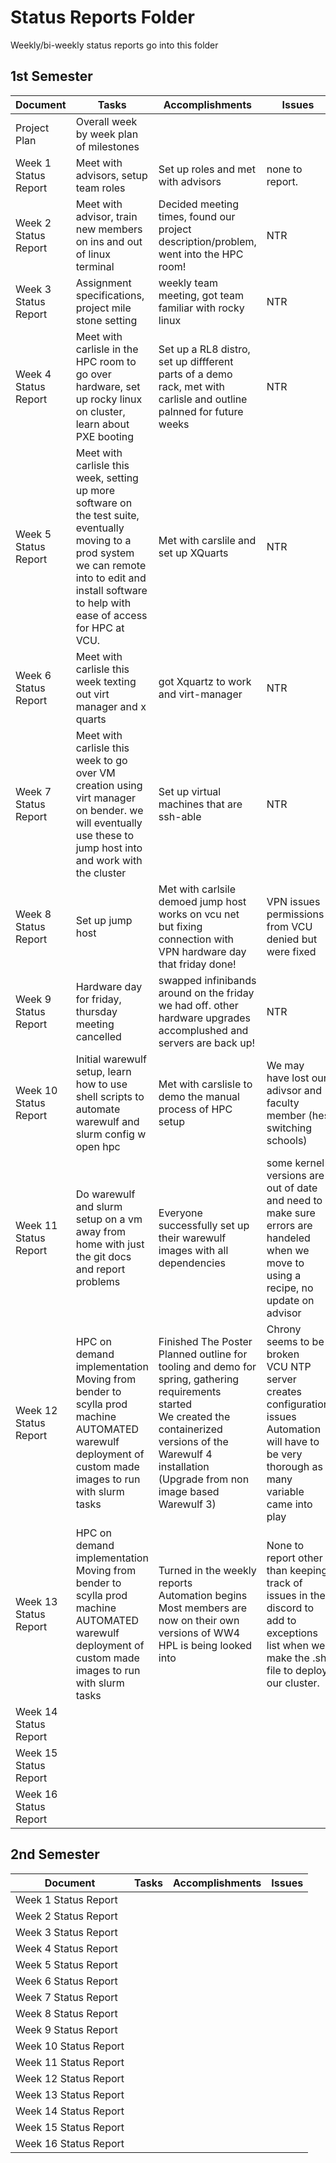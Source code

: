 # Status Reports Folder
Weekly/bi-weekly status reports go into this folder

## 1st Semester

| Document | Tasks | Accomplishments | Issues |
|---|---|---|---|
| Project Plan | Overall week by week plan of milestones | | |
| Week 1 Status Report |Meet with advisors, setup team roles | Set up roles and met with advisors| none to report.|
| Week 2 Status Report |Meet with advisor, train new members on ins and out of linux terminal | Decided meeting times, found our project description/problem, went into the HPC room! |NTR |
| Week 3 Status Report |Assignment specifications, project mile stone setting | weekly team meeting, got team familiar with rocky linux|NTR |
| Week 4 Status Report |Meet with carlisle in the HPC room to go over hardware, set up rocky linux on cluster, learn about PXE booting | Set up a RL8 distro, set up diffferent parts of a demo rack, met with carlisle and outline palnned for future weeks | NTR|
| Week 5 Status Report | Meet with carlisle this week, setting up more software on the test suite, eventually moving to a prod system we can remote into to edit and install software to help with ease of access for HPC at VCU.| Met with carslile and set up XQuarts | NTR|
| Week 6 Status Report | Meet with carlisle this week texting out virt manager and x quarts| got Xquartz to work and virt-manager  | NTR |
| Week 7 Status Report |Meet with carlisle this week to go over VM creation using virt manager on bender. we will eventually use these to jump host into and work with the cluster | Set up virtual machines that are ssh-able| NTR |
| Week 8 Status Report | Set up jump host| Met with carlsile demoed jump host works on vcu net but fixing connection with VPN hardware day that friday done!| VPN issues permissions from VCU denied but were fixed|
| Week 9 Status Report | Hardware day for friday, thursday meeting cancelled| swapped infinibands around on the friday we had off. other hardware upgrades accomplushed and servers are back up!| NTR |
| Week 10 Status Report |Initial warewulf setup, learn how to use shell scripts to automate warewulf and slurm config w open hpc |Met with carslisle to demo the manual process of HPC setup | We may have lost our adivsor and faculty member (hes switching schools)|
| Week 11 Status Report |Do warewulf and slurm setup on a vm away from home with just the git docs and report problems | Everyone successfully set up their warewulf images with all dependencies|some kernel versions are out of date and need to make sure errors are handeled when we move to using a recipe, no update on advisor|
| Week 12 Status Report | HPC on demand implementation<br>Moving from bender to scylla prod machine<br>AUTOMATED warewulf deployment of custom made images to run with slurm tasks | Finished The Poster<br>Planned outline for tooling and demo for spring, gathering requirements started<br>We created the containerized versions of the Warewulf 4 installation (Upgrade from non image based Warewulf 3) | Chrony seems to be broken<br>VCU NTP server creates configuration issues<br>Automation will have to be very thorough as many variable came into play |
| Week 13 Status Report | HPC on demand implementation<br>Moving from bender to scylla prod machine<br>AUTOMATED warewulf deployment of custom made images to run with slurm tasks | Turned in the weekly reports<br>Automation begins<br>Most members are now on their own versions of WW4<br>HPL is being looked into | None to report other than keeping track of issues in the discord to add to exceptions list when we make the .sh file to deploy our cluster.|
| Week 14 Status Report | | | |
| Week 15 Status Report | | | |
| Week 16 Status Report | | | |

## 2nd Semester

| Document | Tasks | Accomplishments| Issues |
|---|---|---|---|
| Week 1 Status Report | | | |
| Week 2 Status Report | | | |
| Week 3 Status Report | | | |
| Week 4 Status Report | | | |
| Week 5 Status Report | | | |
| Week 6 Status Report | | | |
| Week 7 Status Report | | | |
| Week 8 Status Report | | | |
| Week 9 Status Report | | | |
| Week 10 Status Report | | | |
| Week 11 Status Report | | | |
| Week 12 Status Report | | | |
| Week 13 Status Report | | | |
| Week 14 Status Report | | | |
| Week 15 Status Report | | | |
| Week 16 Status Report | | | |
